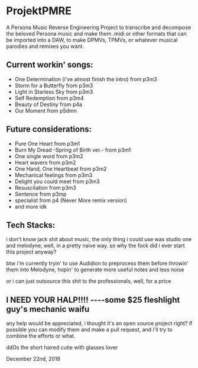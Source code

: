 # ProjektPMRE
A Persona Music Reverse Engineering Project to transcribe and decompose the beloved Persona music and make them .midi or other formats that can be imported into a DAW, to make DPMVs, TPMVs, or whatever musical parodies and remixes you want. 

## Current workin' songs: 

* One Determination (i've almost finish the intro) from p3m3
* Storm for a Butterfly from p3m3
* Light in Starless Sky from p3m3
* Self Redemption from p3m4
* Beauty of Destiny from p4a
* Our Moment from p5dmn

## Future considerations: 

* Pure One Heart from p3m1
* Burn My Dread -Spring of Birth ver.- from p3m1
* One single word from p3m2
* Heart wavers from p3m2
* One Hand, One Heartbeat from p3m2
* Mechanical feelings from p3m3
* Delight you could meet from p3m3
* Resuscitation from p3m3
* Sentence from p3mp
* specialist from p4 (Never More remix version)
* and more idk

## Tech Stacks: 

i don't know jack shit about music, the only thing i could use was studio one and melodyne, well, in a pretty naive way. so why the fock did i ever start this project anyway? 

btw i'm currently tryin' to use Audidion to preprocess them before throwin' them into Melodyne, hopin' to generate more useful notes and less noise

or i can just outsource this shit to the professionals, well, for a price

## I NEED YOUR HALP!!!! ----some $25 fleshlight guy's mechanic waifu

any help would be appreciated, i thought it's an open source project right? if possible you can modify them and make a pull request, and i'll try to combine the efforts or what. 

ddOs the short haired cutie with glasses lover

December 22nd, 2018
